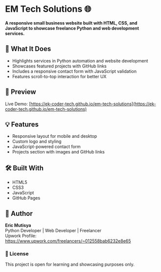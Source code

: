# EM Tech Solutions 🌐

**A responsive small business website built with HTML, CSS, and JavaScript to showcase freelance Python and web development services.**

## 🔧 What It Does
- Highlights services in Python automation and website development
- Showcases featured projects with GitHub links
- Includes a responsive contact form with JavaScript validation
- Features scroll-to-top interaction for better UX

## 📸 Preview
Live Demo: [https://ek-coder-tech.github.io/em-tech-solutions](https://ek-coder-tech.github.io/em-tech-solutions)

## 💡 Features
- Responsive layout for mobile and desktop
- Custom logo and styling
- JavaScript-powered contact form
- Projects section with images and GitHub links

## 🛠️ Built With
- HTML5
- CSS3
- JavaScript
- GitHub Pages

## 🙌 Author
**Eric Mutisya**  
Python Developer | Web Developer | Freelancer  
Upwork Profile: https://www.upwork.com/freelancers/~012558bab6232e8e65


### 📜 License
This project is open for learning and showcasing purposes only.
